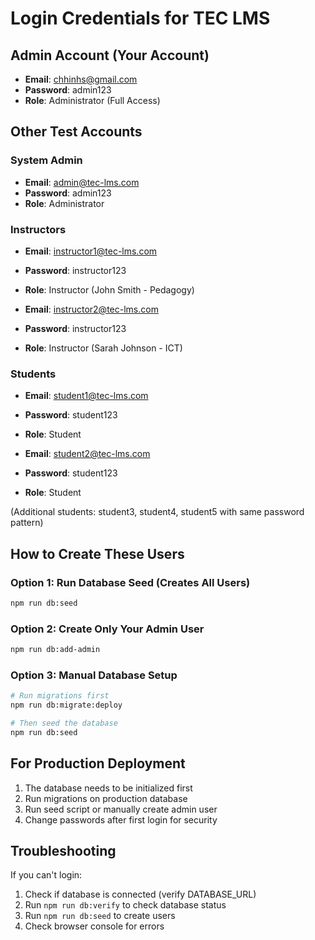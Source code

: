 # Login Credentials for TEC LMS

## Admin Account (Your Account)
- **Email**: chhinhs@gmail.com
- **Password**: admin123
- **Role**: Administrator (Full Access)

## Other Test Accounts

### System Admin
- **Email**: admin@tec-lms.com
- **Password**: admin123
- **Role**: Administrator

### Instructors
- **Email**: instructor1@tec-lms.com
- **Password**: instructor123
- **Role**: Instructor (John Smith - Pedagogy)

- **Email**: instructor2@tec-lms.com
- **Password**: instructor123
- **Role**: Instructor (Sarah Johnson - ICT)

### Students
- **Email**: student1@tec-lms.com
- **Password**: student123
- **Role**: Student

- **Email**: student2@tec-lms.com
- **Password**: student123
- **Role**: Student

(Additional students: student3, student4, student5 with same password pattern)

## How to Create These Users

### Option 1: Run Database Seed (Creates All Users)
```bash
npm run db:seed
```

### Option 2: Create Only Your Admin User
```bash
npm run db:add-admin
```

### Option 3: Manual Database Setup
```bash
# Run migrations first
npm run db:migrate:deploy

# Then seed the database
npm run db:seed
```

## For Production Deployment

1. The database needs to be initialized first
2. Run migrations on production database
3. Run seed script or manually create admin user
4. Change passwords after first login for security

## Troubleshooting

If you can't login:
1. Check if database is connected (verify DATABASE_URL)
2. Run `npm run db:verify` to check database status
3. Run `npm run db:seed` to create users
4. Check browser console for errors